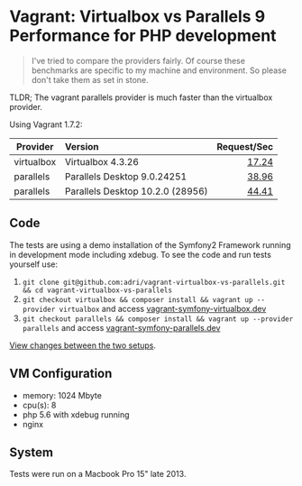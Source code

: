 Vagrant: Virtualbox vs Parallels 9 Performance for PHP development
===================================================================

> I've tried to compare the providers fairly. Of course these benchmarks are specific to my machine and environment. So please don't take them as set in stone. 

TLDR; The vagrant parallels provider is much faster than the virtualbox provider.

Using Vagrant 1.7.2:
 
| Provider      | Version           | Request/Sec  |
| ------------- |:-------------| -----:|
| virtualbox     | Virtualbox 4.3.26 | [17.24](https://github.com/adri/vagrant-virtualbox-vs-parallels/blob/comparison/ab_virtualbox.txt) |
| parallels      | Parallels Desktop 9.0.24251      |  [38.96](https://github.com/adri/vagrant-virtualbox-vs-parallels/blob/comparison/ab_parallels_9.txt) |
| parallels    | Parallels Desktop 10.2.0 (28956)     |  [44.41](https://github.com/adri/vagrant-virtualbox-vs-parallels/blob/comparison/ab_parallels_10.txt) |



## Code

The tests are using a demo installation of the Symfony2 Framework running in development mode including xdebug.
To see the code and run tests yourself use:

 1. `git clone git@github.com:adri/vagrant-virtualbox-vs-parallels.git && cd vagrant-virtualbox-vs-parallels`
 2. `git checkout virtualbox && composer install && vagrant up --provider virtualbox` and access [vagrant-symfony-virtualbox.dev](http://vagrant-symfony-virtualbox.dev)
 3. `git checkout parallels && composer install && vagrant up --provider parallels` and access [vagrant-symfony-parallels.dev](http://vagrant-symfony-parallels.dev)

[View changes between the two setups](https://github.com/adri/vagrant-virtualbox-vs-parallels/compare/virtualbox...parallels).

## VM Configuration

 - memory: 1024 Mbyte
 - cpu(s): 8
 - php 5.6 with xdebug running
 - nginx

## System

Tests were run on a Macbook Pro 15" late 2013.

